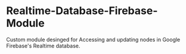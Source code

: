 # Realtime-Database-Firebase-Module
Custom module desinged for Accessing and updating nodes in Google Firebase's Realtime database. 
